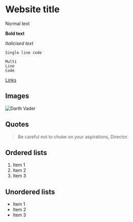 # Website title

Normal text

**Bold text**

_Italicised text_

`Single line code`

```
Multi
Line
Code
```

[Links](https://github.com/jdub4asdfg/static-site-generator)

## Images

![Darth Vader](/images/darthvader.png)

## Quotes

> Be careful not to choke on your aspirations, Director.

## Ordered lists

1. Item 1
2. Item 2
3. Item 3

## Unordered lists

- Item 1
- Item 2
- Item 3